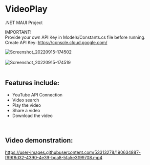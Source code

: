 # VideoPlay
.NET MAUI Project

IMPORTANT!</br>
Provide your own API Key in Models/Constants.cs file before running.</br>
Create API Key: https://console.cloud.google.com/

![Screenshot_20220915-174502](https://user-images.githubusercontent.com/53313278/190435675-367aecf3-a85b-4cb6-8c54-50f259d4ef5a.jpg)
</br></br>
![Screenshot_20220915-174519](https://user-images.githubusercontent.com/53313278/190435722-46a97fbe-925b-4221-9a6c-612da85f1749.jpg)
</br></br>

## Features include:</br>
- YouTube API Connection
- Video search
- Play the video
- Share a video
- Download the video

</br>

## Video demonstration:</br>
https://user-images.githubusercontent.com/53313278/190634887-f99f8d32-4390-4e39-bca8-5fa5e3f99708.mp4
